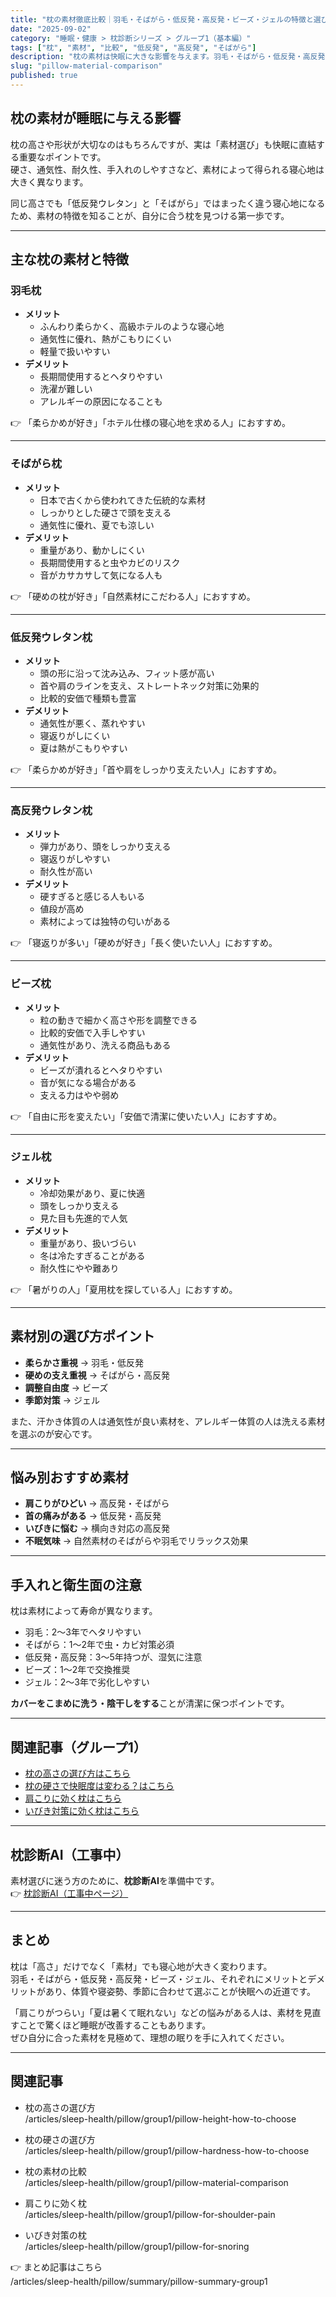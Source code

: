 ```yaml
---
title: "枕の素材徹底比較｜羽毛・そばがら・低反発・高反発・ビーズ・ジェルの特徴と選び方"
date: "2025-09-02"
category: "睡眠・健康 > 枕診断シリーズ > グループ1（基本編）"
tags: ["枕", "素材", "比較", "低反発", "高反発", "そばがら"]
description: "枕の素材は快眠に大きな影響を与えます。羽毛・そばがら・低反発・高反発・ビーズ・ジェルなどの代表的な素材を比較し、それぞれのメリットとデメリット、どんな人におすすめかを詳しく解説します。"
slug: "pillow-material-comparison"
published: true
---
```


## 枕の素材が睡眠に与える影響
枕の高さや形状が大切なのはもちろんですが、実は「素材選び」も快眠に直結する重要なポイントです。  
硬さ、通気性、耐久性、手入れのしやすさなど、素材によって得られる寝心地は大きく異なります。  

同じ高さでも「低反発ウレタン」と「そばがら」ではまったく違う寝心地になるため、素材の特徴を知ることが、自分に合う枕を見つける第一歩です。  

---

## 主な枕の素材と特徴

### 羽毛枕
- **メリット**  
  - ふんわり柔らかく、高級ホテルのような寝心地  
  - 通気性に優れ、熱がこもりにくい  
  - 軽量で扱いやすい  
- **デメリット**  
  - 長期間使用するとヘタりやすい  
  - 洗濯が難しい  
  - アレルギーの原因になることも  

👉 「柔らかめが好き」「ホテル仕様の寝心地を求める人」におすすめ。

---

### そばがら枕
- **メリット**  
  - 日本で古くから使われてきた伝統的な素材  
  - しっかりとした硬さで頭を支える  
  - 通気性に優れ、夏でも涼しい  
- **デメリット**  
  - 重量があり、動かしにくい  
  - 長期間使用すると虫やカビのリスク  
  - 音がカサカサして気になる人も  

👉 「硬めの枕が好き」「自然素材にこだわる人」におすすめ。

---

### 低反発ウレタン枕
- **メリット**  
  - 頭の形に沿って沈み込み、フィット感が高い  
  - 首や肩のラインを支え、ストレートネック対策に効果的  
  - 比較的安価で種類も豊富  
- **デメリット**  
  - 通気性が悪く、蒸れやすい  
  - 寝返りがしにくい  
  - 夏は熱がこもりやすい  

👉 「柔らかめが好き」「首や肩をしっかり支えたい人」におすすめ。

---

### 高反発ウレタン枕
- **メリット**  
  - 弾力があり、頭をしっかり支える  
  - 寝返りがしやすい  
  - 耐久性が高い  
- **デメリット**  
  - 硬すぎると感じる人もいる  
  - 値段が高め  
  - 素材によっては独特の匂いがある  

👉 「寝返りが多い」「硬めが好き」「長く使いたい人」におすすめ。

---

### ビーズ枕
- **メリット**  
  - 粒の動きで細かく高さや形を調整できる  
  - 比較的安価で入手しやすい  
  - 通気性があり、洗える商品もある  
- **デメリット**  
  - ビーズが潰れるとヘタりやすい  
  - 音が気になる場合がある  
  - 支える力はやや弱め  

👉 「自由に形を変えたい」「安価で清潔に使いたい人」におすすめ。

---

### ジェル枕
- **メリット**  
  - 冷却効果があり、夏に快適  
  - 頭をしっかり支える  
  - 見た目も先進的で人気  
- **デメリット**  
  - 重量があり、扱いづらい  
  - 冬は冷たすぎることがある  
  - 耐久性にやや難あり  

👉 「暑がりの人」「夏用枕を探している人」におすすめ。

---

## 素材別の選び方ポイント
- **柔らかさ重視** → 羽毛・低反発  
- **硬めの支え重視** → そばがら・高反発  
- **調整自由度** → ビーズ  
- **季節対策** → ジェル  

また、汗かき体質の人は通気性が良い素材を、アレルギー体質の人は洗える素材を選ぶのが安心です。  

---

## 悩み別おすすめ素材
- **肩こりがひどい** → 高反発・そばがら  
- **首の痛みがある** → 低反発・高反発  
- **いびきに悩む** → 横向き対応の高反発  
- **不眠気味** → 自然素材のそばがらや羽毛でリラックス効果  

---

## 手入れと衛生面の注意
枕は素材によって寿命が異なります。  
- 羽毛：2〜3年でヘタリやすい  
- そばがら：1〜2年で虫・カビ対策必須  
- 低反発・高反発：3〜5年持つが、湿気に注意  
- ビーズ：1〜2年で交換推奨  
- ジェル：2〜3年で劣化しやすい  

**カバーをこまめに洗う・陰干しをする**ことが清潔に保つポイントです。

---

## 関連記事（グループ1）
- [枕の高さの選び方はこちら](/articles/sleep-health/pillow/group1/pillow-height-how-to-choose)  
- [枕の硬さで快眠度は変わる？はこちら](/articles/sleep-health/pillow/group1/pillow-hardness-how-to-choose)  
- [肩こりに効く枕はこちら](/articles/sleep-health/pillow/group1/pillow-for-shoulder-pain)  
- [いびき対策に効く枕はこちら](/articles/sleep-health/pillow/group1/pillow-for-snoring)  

---

## 枕診断AI（工事中）
素材選びに迷う方のために、**枕診断AI**を準備中です。  
👉 [枕診断AI（工事中ページ）](/pillow/diagnosis)

---

## まとめ
枕は「高さ」だけでなく「素材」でも寝心地が大きく変わります。  
羽毛・そばがら・低反発・高反発・ビーズ・ジェル、それぞれにメリットとデメリットがあり、体質や寝姿勢、季節に合わせて選ぶことが快眠への近道です。  

「肩こりがつらい」「夏は暑くて眠れない」などの悩みがある人は、素材を見直すことで驚くほど睡眠が改善することもあります。  
ぜひ自分に合った素材を見極めて、理想の眠りを手に入れてください。

---

## 関連記事

- 枕の高さの選び方  
  /articles/sleep-health/pillow/group1/pillow-height-how-to-choose

- 枕の硬さの選び方  
  /articles/sleep-health/pillow/group1/pillow-hardness-how-to-choose

- 枕の素材の比較  
  /articles/sleep-health/pillow/group1/pillow-material-comparison

- 肩こりに効く枕  
  /articles/sleep-health/pillow/group1/pillow-for-shoulder-pain

- いびき対策の枕  
  /articles/sleep-health/pillow/group1/pillow-for-snoring

👉 まとめ記事はこちら  
/articles/sleep-health/pillow/summary/pillow-summary-group1
